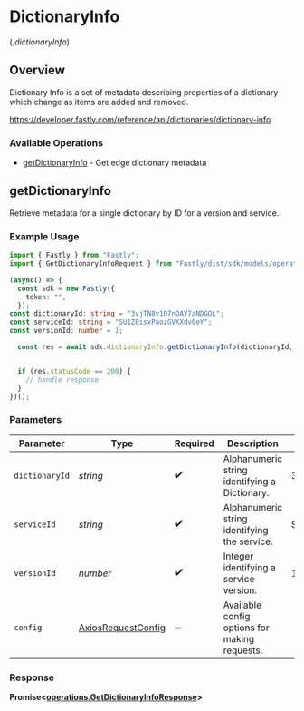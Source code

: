 # DictionaryInfo
(*.dictionaryInfo*)

## Overview

Dictionary Info is a set of metadata describing properties of a dictionary which change as items are added and removed.

<https://developer.fastly.com/reference/api/dictionaries/dictionary-info>
### Available Operations

* [getDictionaryInfo](#getdictionaryinfo) - Get edge dictionary metadata

## getDictionaryInfo

Retrieve metadata for a single dictionary by ID for a version and service.

### Example Usage

```typescript
import { Fastly } from "Fastly";
import { GetDictionaryInfoRequest } from "Fastly/dist/sdk/models/operations";

(async() => {
  const sdk = new Fastly({
    token: "",
  });
const dictionaryId: string = "3vjTN8v1O7nOAY7aNDGOL";
const serviceId: string = "SU1Z0isxPaozGVKXdv0eY";
const versionId: number = 1;

  const res = await sdk.dictionaryInfo.getDictionaryInfo(dictionaryId, serviceId, versionId);


  if (res.statusCode == 200) {
    // handle response
  }
})();
```

### Parameters

| Parameter                                                    | Type                                                         | Required                                                     | Description                                                  | Example                                                      |
| ------------------------------------------------------------ | ------------------------------------------------------------ | ------------------------------------------------------------ | ------------------------------------------------------------ | ------------------------------------------------------------ |
| `dictionaryId`                                               | *string*                                                     | :heavy_check_mark:                                           | Alphanumeric string identifying a Dictionary.                | 3vjTN8v1O7nOAY7aNDGOL                                        |
| `serviceId`                                                  | *string*                                                     | :heavy_check_mark:                                           | Alphanumeric string identifying the service.                 | SU1Z0isxPaozGVKXdv0eY                                        |
| `versionId`                                                  | *number*                                                     | :heavy_check_mark:                                           | Integer identifying a service version.                       | 1                                                            |
| `config`                                                     | [AxiosRequestConfig](https://axios-http.com/docs/req_config) | :heavy_minus_sign:                                           | Available config options for making requests.                |                                                              |


### Response

**Promise<[operations.GetDictionaryInfoResponse](../../models/operations/getdictionaryinforesponse.md)>**

